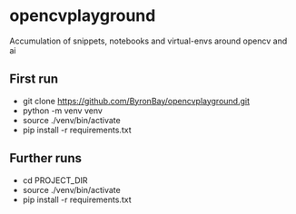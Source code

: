 # opencvplayground
Accumulation of snippets, notebooks and virtual-envs around opencv and ai
## First run

* git clone https://github.com/ByronBay/opencvplayground.git
* python -m venv venv
* source ./venv/bin/activate
* pip install -r requirements.txt

## Further runs

* cd PROJECT_DIR
* source ./venv/bin/activate
* pip install -r requirements.txt
